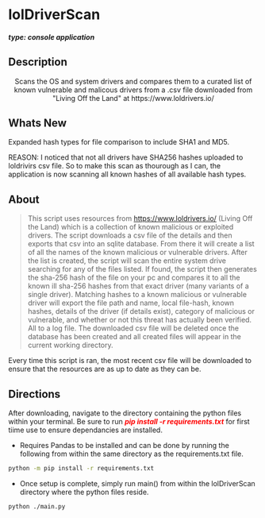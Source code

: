# lolDriverScan
#### ***type: console application***

## Description
<center><p>Scans the OS and system drivers and compares them to a curated list of known vulnerable and malicous drivers from a .csv file downloaded from "Living Off the Land" at https://www.loldrivers.io/</p></center>

## Whats New
<p>Expanded hash types for file comparison to include SHA1 and MD5.</p>
<p>REASON: I noticed that not all drivers have SHA256 hashes uploaded to loldrivirs csv file. So to make this scan as thourough as I can, the application is now scanning all known hashes of all available hash types.</p>

## About
> This script uses resources from https://www.loldrivers.io/ (Living Off the Land) which is a collection of known malicious or exploited drivers. The script downloads a csv file of the details and then exports that csv into an sqlite database. From there it will create a list of all the names of the known malicious or vulnerable drivers. After the list is created, the script will scan the entire system drive searching for any of the files listed. If found, the script then generates the sha-256 hash of the file on your pc and compares it to all the known ill sha-256 hashes from that exact driver (many variants of a single driver). Matching hashes to a known malicious or vulnerable driver will export the file path and name, local file-hash, known hashes, details of the driver (if details exist), category of malicious or vulnerable, and whether or not this threat has actually been verified. All to a log file. The downloaded csv file will be deleted once the database has been created and all created files will appear in the current working directory. </p>
<p><bold>Every time this script is ran, the most recent csv file will be downloaded to ensure that the resources are as up to date as they can be.</bold></p>

## Directions
<p>After downloading, navigate to the directory containing the python files within your terminal. Be sure to run <b style= "font-style: italic; color: red;">pip install -r requirements.txt</b> for first tiime use to ensure dependancies are installed.</p>

- <p>Requires Pandas to be installed and can be done by running the following from within the same directory as the requirements.txt file.</p>
```sh
python -m pip install -r requirements.txt

```
- <p>Once setup is complete, simply run main() from within the lolDriverScan directory where the python files reside.</p>
```sh
python ./main.py

```
